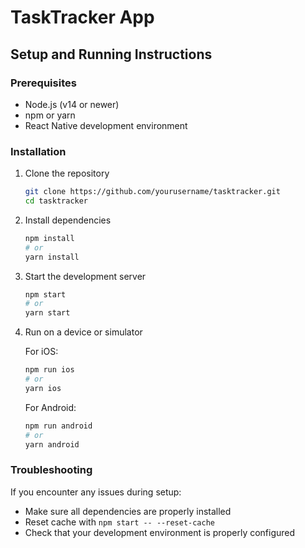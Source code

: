 <!-- # Welcome to your Expo app 👋

This is an [Expo](https://expo.dev) project created with [`create-expo-app`](https://www.npmjs.com/package/create-expo-app).

## Get started

1. Install dependencies

   ```bash
   npm install
   ```

2. Start the app

   ```bash
    npx expo start
   ```

In the output, you'll find options to open the app in a

- [development build](https://docs.expo.dev/develop/development-builds/introduction/)
- [Android emulator](https://docs.expo.dev/workflow/android-studio-emulator/)
- [iOS simulator](https://docs.expo.dev/workflow/ios-simulator/)
- [Expo Go](https://expo.dev/go), a limited sandbox for trying out app development with Expo

You can start developing by editing the files inside the **app** directory. This project uses [file-based routing](https://docs.expo.dev/router/introduction).

## Get a fresh project

When you're ready, run:

```bash
npm run reset-project
```

This command will move the starter code to the **app-example** directory and create a blank **app** directory where you can start developing.

## Learn more

To learn more about developing your project with Expo, look at the following resources:

- [Expo documentation](https://docs.expo.dev/): Learn fundamentals, or go into advanced topics with our [guides](https://docs.expo.dev/guides).
- [Learn Expo tutorial](https://docs.expo.dev/tutorial/introduction/): Follow a step-by-step tutorial where you'll create a project that runs on Android, iOS, and the web.

## Join the community

Join our community of developers creating universal apps.

- [Expo on GitHub](https://github.com/expo/expo): View our open source platform and contribute.
- [Discord community](https://chat.expo.dev): Chat with Expo users and ask questions. -->

# TaskTracker App

## Setup and Running Instructions

### Prerequisites

- Node.js (v14 or newer)
- npm or yarn
- React Native development environment

### Installation

1. Clone the repository

   ```bash
   git clone https://github.com/yourusername/tasktracker.git
   cd tasktracker
   ```

2. Install dependencies

   ```bash
   npm install
   # or
   yarn install
   ```

3. Start the development server

   ```bash
   npm start
   # or
   yarn start
   ```

4. Run on a device or simulator

   For iOS:

   ```bash
   npm run ios
   # or
   yarn ios
   ```

   For Android:

   ```bash
   npm run android
   # or
   yarn android
   ```

### Troubleshooting

If you encounter any issues during setup:

- Make sure all dependencies are properly installed
- Reset cache with `npm start -- --reset-cache`
- Check that your development environment is properly configured
